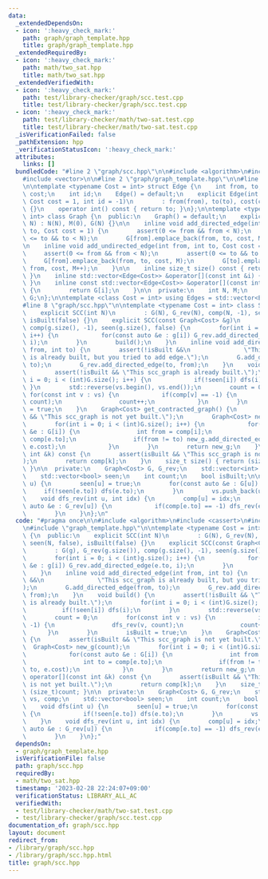 ```yaml
---
data:
  _extendedDependsOn:
  - icon: ':heavy_check_mark:'
    path: graph/graph_template.hpp
    title: graph/graph_template.hpp
  _extendedRequiredBy:
  - icon: ':heavy_check_mark:'
    path: math/two_sat.hpp
    title: math/two_sat.hpp
  _extendedVerifiedWith:
  - icon: ':heavy_check_mark:'
    path: test/library-checker/graph/scc.test.cpp
    title: test/library-checker/graph/scc.test.cpp
  - icon: ':heavy_check_mark:'
    path: test/library-checker/math/two-sat.test.cpp
    title: test/library-checker/math/two-sat.test.cpp
  _isVerificationFailed: false
  _pathExtension: hpp
  _verificationStatusIcon: ':heavy_check_mark:'
  attributes:
    links: []
  bundledCode: "#line 2 \"graph/scc.hpp\"\n\n#include <algorithm>\n#include <cassert>\n\
    #include <vector>\n\n#line 2 \"graph/graph_template.hpp\"\n\n#line 5 \"graph/graph_template.hpp\"\
    \n\ntemplate <typename Cost = int> struct Edge {\n    int from, to;\n    Cost\
    \ cost;\n    int id;\n    Edge() = default;\n    explicit Edge(int from, int to,\
    \ Cost cost = 1, int id = -1)\n        : from(from), to(to), cost(cost), id(id)\
    \ {}\n    operator int() const { return to; }\n};\n\ntemplate <typename Cost =\
    \ int> class Graph {\n  public:\n    Graph() = default;\n    explicit Graph(int\
    \ N) : N(N), M(0), G(N) {}\n\n    inline void add_directed_edge(int from, int\
    \ to, Cost cost = 1) {\n        assert(0 <= from && from < N);\n        assert(0\
    \ <= to && to < N);\n        G[from].emplace_back(from, to, cost, M++);\n    }\n\
    \n    inline void add_undirected_edge(int from, int to, Cost cost = 1) {\n   \
    \     assert(0 <= from && from < N);\n        assert(0 <= to && to < N);\n   \
    \     G[from].emplace_back(from, to, cost, M);\n        G[to].emplace_back(to,\
    \ from, cost, M++);\n    }\n\n    inline size_t size() const { return G.size();\
    \ }\n    inline std::vector<Edge<Cost>> &operator[](const int &i) { return G[i];\
    \ }\n    inline const std::vector<Edge<Cost>> &operator[](const int &i) const\
    \ {\n        return G[i];\n    }\n\n  private:\n    int N, M;\n    std::vector<std::vector<Edge<Cost>>>\
    \ G;\n};\n\ntemplate <class Cost = int> using Edges = std::vector<Edge<Cost>>;\n\
    #line 8 \"graph/scc.hpp\"\n\ntemplate <typename Cost = int> class SCC {\n  public:\n\
    \    explicit SCC(int N)\n        : G(N), G_rev(N), comp(N, -1), seen(N, false),\
    \ isBuilt(false) {}\n    explicit SCC(const Graph<Cost> &g)\n        : G(g), G_rev(g.size()),\
    \ comp(g.size(), -1), seen(g.size(), false) {\n        for(int i = 0; i < (int)g.size();\
    \ i++) {\n            for(const auto &e : g[i]) G_rev.add_directed_edge(e.to,\
    \ i);\n        }\n        build();\n    }\n    inline void add_directed_edge(int\
    \ from, int to) {\n        assert(!isBuilt &&\n               \"This scc_graph\
    \ is already built, but you tried to add edge.\");\n        G.add_directed_edge(from,\
    \ to);\n        G_rev.add_directed_edge(to, from);\n    }\n    void build() {\n\
    \        assert(!isBuilt && \"This scc_graph is already built.\");\n        for(int\
    \ i = 0; i < (int)G.size(); i++) {\n            if(!seen[i]) dfs(i);\n       \
    \ }\n        std::reverse(vs.begin(), vs.end());\n        count = 0;\n       \
    \ for(const int v : vs) {\n            if(comp[v] == -1) {\n                dfs_rev(v,\
    \ count);\n                count++;\n            }\n        }\n        isBuilt\
    \ = true;\n    }\n    Graph<Cost> get_contracted_graph() {\n        assert(isBuilt\
    \ && \"This scc_graph is not yet built.\");\n        Graph<Cost> new_g(count);\n\
    \        for(int i = 0; i < (int)G.size(); i++) {\n            for(const auto\
    \ &e : G[i]) {\n                int from = comp[i];\n                int to =\
    \ comp[e.to];\n                if(from != to) new_g.add_directed_edge(from, to,\
    \ e.cost);\n            }\n        }\n        return new_g;\n    }\n    int operator[](const\
    \ int &k) const {\n        assert(isBuilt && \"This scc_graph is not yet built.\"\
    );\n        return comp[k];\n    }\n    size_t size() { return (size_t)count;\
    \ }\n\n  private:\n    Graph<Cost> G, G_rev;\n    std::vector<int> vs, comp;\n\
    \    std::vector<bool> seen;\n    int count;\n    bool isBuilt;\n\n    void dfs(int\
    \ u) {\n        seen[u] = true;\n        for(const auto &e : G[u]) {\n       \
    \     if(!seen[e.to]) dfs(e.to);\n        }\n        vs.push_back(u);\n    }\n\
    \    void dfs_rev(int u, int idx) {\n        comp[u] = idx;\n        for(const\
    \ auto &e : G_rev[u]) {\n            if(comp[e.to] == -1) dfs_rev(e.to, idx);\n\
    \        }\n    }\n};\n"
  code: "#pragma once\n\n#include <algorithm>\n#include <cassert>\n#include <vector>\n\
    \n#include \"graph_template.hpp\"\n\ntemplate <typename Cost = int> class SCC\
    \ {\n  public:\n    explicit SCC(int N)\n        : G(N), G_rev(N), comp(N, -1),\
    \ seen(N, false), isBuilt(false) {}\n    explicit SCC(const Graph<Cost> &g)\n\
    \        : G(g), G_rev(g.size()), comp(g.size(), -1), seen(g.size(), false) {\n\
    \        for(int i = 0; i < (int)g.size(); i++) {\n            for(const auto\
    \ &e : g[i]) G_rev.add_directed_edge(e.to, i);\n        }\n        build();\n\
    \    }\n    inline void add_directed_edge(int from, int to) {\n        assert(!isBuilt\
    \ &&\n               \"This scc_graph is already built, but you tried to add edge.\"\
    );\n        G.add_directed_edge(from, to);\n        G_rev.add_directed_edge(to,\
    \ from);\n    }\n    void build() {\n        assert(!isBuilt && \"This scc_graph\
    \ is already built.\");\n        for(int i = 0; i < (int)G.size(); i++) {\n  \
    \          if(!seen[i]) dfs(i);\n        }\n        std::reverse(vs.begin(), vs.end());\n\
    \        count = 0;\n        for(const int v : vs) {\n            if(comp[v] ==\
    \ -1) {\n                dfs_rev(v, count);\n                count++;\n      \
    \      }\n        }\n        isBuilt = true;\n    }\n    Graph<Cost> get_contracted_graph()\
    \ {\n        assert(isBuilt && \"This scc_graph is not yet built.\");\n      \
    \  Graph<Cost> new_g(count);\n        for(int i = 0; i < (int)G.size(); i++) {\n\
    \            for(const auto &e : G[i]) {\n                int from = comp[i];\n\
    \                int to = comp[e.to];\n                if(from != to) new_g.add_directed_edge(from,\
    \ to, e.cost);\n            }\n        }\n        return new_g;\n    }\n    int\
    \ operator[](const int &k) const {\n        assert(isBuilt && \"This scc_graph\
    \ is not yet built.\");\n        return comp[k];\n    }\n    size_t size() { return\
    \ (size_t)count; }\n\n  private:\n    Graph<Cost> G, G_rev;\n    std::vector<int>\
    \ vs, comp;\n    std::vector<bool> seen;\n    int count;\n    bool isBuilt;\n\n\
    \    void dfs(int u) {\n        seen[u] = true;\n        for(const auto &e : G[u])\
    \ {\n            if(!seen[e.to]) dfs(e.to);\n        }\n        vs.push_back(u);\n\
    \    }\n    void dfs_rev(int u, int idx) {\n        comp[u] = idx;\n        for(const\
    \ auto &e : G_rev[u]) {\n            if(comp[e.to] == -1) dfs_rev(e.to, idx);\n\
    \        }\n    }\n};"
  dependsOn:
  - graph/graph_template.hpp
  isVerificationFile: false
  path: graph/scc.hpp
  requiredBy:
  - math/two_sat.hpp
  timestamp: '2023-02-28 22:24:07+09:00'
  verificationStatus: LIBRARY_ALL_AC
  verifiedWith:
  - test/library-checker/math/two-sat.test.cpp
  - test/library-checker/graph/scc.test.cpp
documentation_of: graph/scc.hpp
layout: document
redirect_from:
- /library/graph/scc.hpp
- /library/graph/scc.hpp.html
title: graph/scc.hpp
---
```

